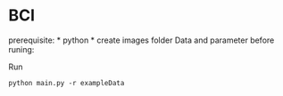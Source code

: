 ﻿# BCI
prerequisite:
	* python
	* create images folder
Data and parameter before runing:
	
Run

	python main.py -r exampleData
		
